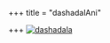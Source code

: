 +++
title = "dashadalAni"

+++
[![dashadala](https://i0.wp.com/farm4.static.flickr.com/3352/3455562455_7e7763d3f1.jpg)](http://www.flickr.com/photos/24766652@N05/3455562455/ "dashadala by somasushma, on Flickr")
